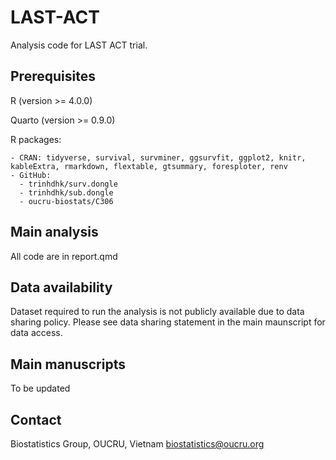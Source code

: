 # LAST-ACT

Analysis code for LAST ACT trial.

## Prerequisites

R (version >= 4.0.0)

Quarto (version >= 0.9.0)

R packages:

    - CRAN: tidyverse, survival, survminer, ggsurvfit, ggplot2, knitr, kableExtra, rmarkdown, flextable, gtsummary, foresploter, renv
    - GitHub:
      - trinhdhk/surv.dongle
      - trinhdhk/sub.dongle
      - oucru-biostats/C306

## Main analysis 

All code are in report.qmd

## Data availability

Dataset required to run the analysis is not publicly available due to data sharing policy. Please see data sharing statement in the main maunscript for data access.

## Main manuscripts

To be updated

## Contact

Biostatistics Group, OUCRU, Vietnam <biostatistics@oucru.org>
